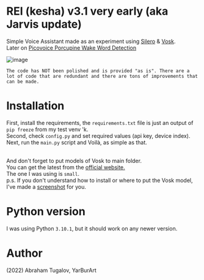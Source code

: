 # REI (kesha) v3.1 very early (aka Jarvis update)
Simple Voice Assistant made as an experiment using [Silero](https://github.com/snakers4/silero-models) & [Vosk](https://pypi.org/project/vosk/).
<br>Later on [Picovoice Porcupine Wake Word Detection](https://picovoice.ai/platform/porcupine/)

![image](https://images.unsplash.com/photo-1578632749014-ca77efd052eb?ixlib=rb-4.0.3&ixid=MnwxMjA3fDB8MHxwaG90by1wYWdlfHx8fGVufDB8fHx8&auto=format&fit=crop&w=1470&q=80)

`The code has NOT been polished and is provided "as is". There are a lot of code that are redundant and there are tons of improvements that can be made.`

# Installation
First, install the requirements, the `requirements.txt` file is just an output of `pip freeze` from my test venv 'k.<br>
Second, check `config.py` and set required values (api key, device index).<br>
Next, run the `main.py` script and Voilà, as simple as that.<br><br>

And don't forget to put models of Vosk to main folder.<br>
You can get the latest from the [official website.](https://alphacephei.com/vosk/models)
<br>The one I was using is `small`.
<br>p.s. If you don't understand how to install or where to put the Vosk model, I've made a [screenshot](https://i.imgur.com/N3bu2lC.png) for you.

# Python version
I was using Python `3.10.1`, but it should work on any newer version.

# Author
(2022) Abraham Tugalov, YarBurArt

